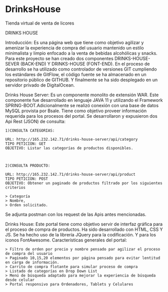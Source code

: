 # DrinksHouse
Tienda virtual de venta de licores


DRINKS HOUSE


Introducción:
Es una página web que tiene como objetivo agilizar y amenizar la experiencia de compra del usuario mantenido un estilo minimalista y limpio enfocado a la venta de bebidas alcohólicas y snacks. 
Para este proyecto se han creado dos componentes DRINKS-HOUSE-SEVER (BACK-END) Y DRINKS-HOUSE (FONT-END).
En el proceso de desarrollo se ha utilizado como controlador de versiones GIT cumpliendo los estándares de GitFlow, el código fuente se ha almacenado en un repositorio público de GITHUB. Y finalmente se ha sido desplegado en un servidor privado de DigitalOcean.

Drinks House Server:
Es un componente monolito de extensión WAR. Este componente fue desarrollado en lenguaje JAVA 11 y utilizando el Framework SPRING-BOOT.Adicionalmente se realizó conexión con una base de datos MySQL provista por Bsale. Tiene como objetivo proveer información requerida para los procesos del portal.
Se desarrollaron y expusieron dos Api Rest (JSON) de consulta:

	1)CONSULTA CATEGORIAS:
	
	URL: http://165.232.142.71/drinks-house-server/api/category
	TIPO PETICION: GET
	OBJETIVO: Listar las categorías de productos disponibles.



	2)CONSULTA PRODUCTO:

	URL: http://165.232.142.71/drinks-house-server/api/product
	TIPO PETICION: POST
	OBJETIVO: Obtener un paginado de productos filtrado por los siguientes criterios

	> Categoría
	> Nombre,
	> Orden solicitado.

Se adjunta postman con los request de las Apis antes mencionadas.
 

Drinks House:
Este portal tiene como objetivo servir de interfaz gráfica para el proceso de compra de productos. Ha sido desarrollado con HTML, CSS Y JS. Se ha hecho uso de la librería JQuery para la codificación. Y para los iconos FontAwesome.
Características generales del portal:

   	> Filtro de orden por precio y nombre pensado par agilizar el proceso de compra del usuario
   	> Paginado 10,15,20 elementos por página pensado para evitar lentitud en carga de información.
   	> Carrito de compra flotante para simular proceso de compra
   	> Listado de categorías en Drop Down List
   	> Menú de búsqueda adaptado para mejorar la experiencia de búsqueda desde celular
   	> Portal responsivo para Ordenadores, Tablets y Celulares
